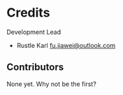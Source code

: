 # Credits

Development Lead

- Rustle Karl <fu.jiawei@outlook.com>

## Contributors

None yet. Why not be the first?
